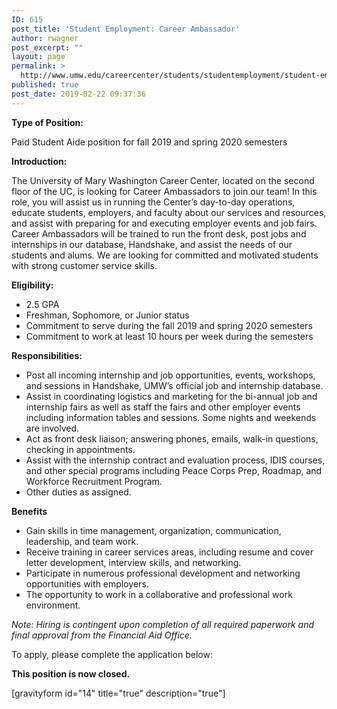 ```yaml
---
ID: 615
post_title: 'Student Employment: Career Ambassador'
author: rwagner
post_excerpt: ""
layout: page
permalink: >
  http://www.umw.edu/careercenter/students/studentemployment/student-employment-career-ambassador/
published: true
post_date: 2019-02-22 09:37:36
---
```

<strong>Type of Position:</strong>

Paid Student Aide position for fall 2019 and spring 2020 semesters

<strong>Introduction:</strong>

The University of Mary Washington Career Center, located on the second floor of the UC, is looking for Career Ambassadors to join our team! In this role, you will assist us in running the Center’s day-to-day operations, educate students, employers, and faculty about our services and resources, and assist with preparing for and executing employer events and job fairs. Career Ambassadors will be trained to run the front desk, post jobs and internships in our database, Handshake, and assist the needs of our students and alums. We are looking for committed and motivated students with strong customer service skills.

<strong>Eligibility:</strong>
<ul>
 	<li>2.5 GPA</li>
 	<li>Freshman, Sophomore, or Junior status</li>
 	<li>Commitment to serve during the fall 2019 and spring 2020 semesters</li>
 	<li>Commitment to work at least 10 hours per week during the semesters</li>
</ul>
<strong>Responsibilities:</strong>
<ul>
 	<li>Post all incoming internship and job opportunities, events, workshops, and sessions in Handshake, UMW’s official job and internship database.</li>
 	<li>Assist in coordinating logistics and marketing for the bi-annual job and internship fairs as well as staff the fairs and other employer events including information tables and sessions. Some nights and weekends are involved.</li>
 	<li>Act as front desk liaison; answering phones, emails, walk-in questions, checking in appointments.</li>
 	<li>Assist with the internship contract and evaluation process, IDIS courses, and other special programs including Peace Corps Prep, Roadmap, and Workforce Recruitment Program.</li>
 	<li>Other duties as assigned.</li>
</ul>
<strong>Benefits</strong>
<ul>
 	<li>Gain skills in time management, organization, communication, leadership, and team work.</li>
 	<li>Receive training in career services areas, including resume and cover letter development, interview skills, and networking.</li>
 	<li>Participate in numerous professional development and networking opportunities with employers.</li>
 	<li>The opportunity to work in a collaborative and professional work environment.</li>
</ul>
<em>Note: Hiring is contingent upon completion of all required paperwork and final approval from the Financial Aid Office.</em>

To apply, please complete the application below:

<strong>This position is now closed.</strong>

[gravityform id="14" title="true" description="true"]